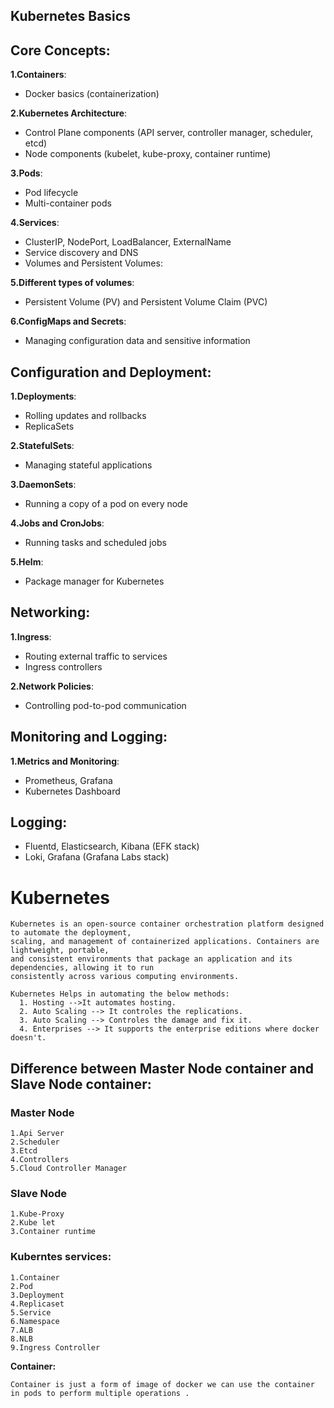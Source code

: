 ## Kubernetes Basics 

## Core Concepts:
**1.Containers**:
* Docker basics (containerization)
  
**2.Kubernetes Architecture**:
* Control Plane components (API server, controller manager, scheduler, etcd)
* Node components (kubelet, kube-proxy, container runtime)

**3.Pods**:
* Pod lifecycle
* Multi-container pods
  
**4.Services**:
* ClusterIP, NodePort, LoadBalancer, ExternalName
* Service discovery and DNS
* Volumes and Persistent Volumes:

**5.Different types of volumes**:
* Persistent Volume (PV) and Persistent Volume Claim (PVC)
  
**6.ConfigMaps and Secrets**:
* Managing configuration data and sensitive information
  
## Configuration and Deployment:
**1.Deployments**:
* Rolling updates and rollbacks
* ReplicaSets
  
**2.StatefulSets**:
* Managing stateful applications
  
**3.DaemonSets**:
* Running a copy of a pod on every node

**4.Jobs and CronJobs**:
* Running tasks and scheduled jobs
  
**5.Helm**:
* Package manager for Kubernetes
  
## Networking:

**1.Ingress**:
* Routing external traffic to services
* Ingress controllers
  
**2.Network Policies**:
* Controlling pod-to-pod communication

## Monitoring and Logging:
**1.Metrics and Monitoring**:
* Prometheus, Grafana
* Kubernetes Dashboard
  
## Logging:
* Fluentd, Elasticsearch, Kibana (EFK stack)
* Loki, Grafana (Grafana Labs stack)

 
# Kubernetes 
```
Kubernetes is an open-source container orchestration platform designed to automate the deployment,
scaling, and management of containerized applications. Containers are lightweight, portable,
and consistent environments that package an application and its dependencies, allowing it to run
consistently across various computing environments.
```
```
Kubernetes Helps in automating the below methods:
  1. Hosting -->It automates hosting.
  2. Auto Scaling --> It controles the replications.
  3. Auto Scaling --> Controles the damage and fix it.
  4. Enterprises --> It supports the enterprise editions where docker doesn't.
```
## Difference between Master Node container and Slave Node container:

### Master Node
```
1.Api Server
2.Scheduler
3.Etcd
4.Controllers
5.Cloud Controller Manager
```
### Slave Node
```
1.Kube-Proxy
2.Kube let
3.Container runtime
```
### Kuberntes services:
```
1.Container
2.Pod
3.Deployment
4.Replicaset
5.Service
6.Namespace
7.ALB
8.NLB
9.Ingress Controller
```
**Container:**
```
Container is just a form of image of docker we can use the container in pods to perform multiple operations .
```


